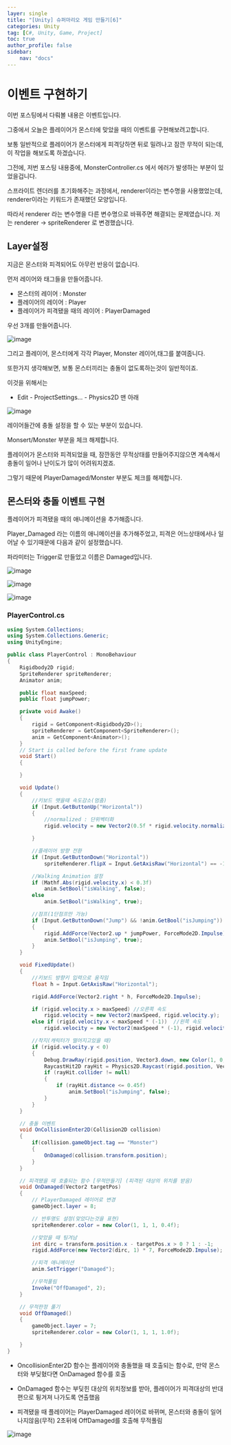 ```yaml
---
layer: single
title: "[Unity] 슈퍼마리오 게임 만들기[6]"
categories: Unity
tag: [C#, Unity, Game, Project]
toc: true
author_profile: false
sidebar: 
    nav: "docs"
---
```



# 이벤트 구현하기


이번 포스팅에서 다뤄볼 내용은 이벤트입니다.

그중에서 오늘은 플레이어가 몬스터에 맞았을 때의 이벤트를 구현해보려고합니다.

보통 일반적으로 플레이어가 몬스터에게 피격당하면 뒤로 밀려나고 잠깐 무적이 되는데, 이 작업을 해보도록 하겠습니다.




그전에, 저번 포스팅 내용중에, MonsterController.cs 에서 에러가 발생하는 부분이 있었을겁니다.

스프라이트 렌더러를 초기화해주는 과정에서, renderer이라는 변수명을 사용했었는데, renderer이라는 키워드가 존재했던 모양입니다.

따라서 renderer 라는 변수명을 다른 변수명으로 바꿔주면 해결되는 문제였습니다. 저는 renderer -> spriteRenderer 로 변경했습니다.




## Layer설정


지금은 몬스터와 피격되어도 아무런 반응이 없습니다.

먼저 레이어와 태그들을 만들어줍니다. 

- 몬스터의 레이어 : Monster
- 플레이어의 레이어 : Player
- 플레이어가 피격됐을 때의 레이어 : PlayerDamaged

 우선 3개를 만들어줍니다.

![image](/images/2023/2023-07-28/capture_1.png)



그리고 플레이어, 몬스터에게 각각 Player, Monster 레이어,태그를 붙여줍니다.



또한가지 생각해보면, 보통 몬스터끼리는 충돌이 없도록하는것이 일반적이죠. 

이것을 위해서는

- Edit - ProjectSettings... - Physics2D 맨 아래

![image](/images/2023/2023-07-28/capture_2.png)


레이어들간에 충돌 설정을 할 수 있는 부분이 있습니다.

Monsert/Monster 부분을 체크 해제합니다.




플레이어가 몬스터와 피격되었을 때, 잠깐동안 무적상태를 만들어주지않으면 계속해서 충돌이 일어나 난이도가 많이 어려워지겠죠.

그렇기 때문에 PlayerDamaged/Monster 부분도 체크를 해제합니다.




## 몬스터와 충돌 이벤트 구현


플레이어가 피격됐을 때의 애니메이션을 추가해줍니다.

Player_Damaged 라는 이름의 애니메이션을 추가해주었고, 피격은 어느상태에서나 일어날 수 있기때문에 다음과 같이 설정했습니다.

파라미터는 Trigger로 만들었고 이름은 Damaged입니다.

![image](/images/2023/2023-07-28/capture_3.png)

![image](/images/2023/2023-07-28/capture_4.png)

![image](/images/2023/2023-07-28/capture_5.png)



### PlayerControl.cs

```c#
using System.Collections;
using System.Collections.Generic;
using UnityEngine;

public class PlayerControl : MonoBehaviour
{
    Rigidbody2D rigid;
    SpriteRenderer spriteRenderer;
    Animator anim;

    public float maxSpeed;
    public float jumpPower;

    private void Awake()
    {
        rigid = GetComponent<Rigidbody2D>();
        spriteRenderer = GetComponent<SpriteRenderer>();
        anim = GetComponent<Animator>();
    }
    // Start is called before the first frame update
    void Start()
    {

    }

    void Update()
    {
        //키보드 뗏을때 속도감소(멈춤)
        if (Input.GetButtonUp("Horizontal"))
        {
            //normalized : 단위벡터화
            rigid.velocity = new Vector2(0.5f * rigid.velocity.normalized.x, rigid.velocity.y);

        }

        //플레이어 방향 전환
        if (Input.GetButtonDown("Horizontal"))
            spriteRenderer.flipX = Input.GetAxisRaw("Horizontal") == -1;

        //Walking Animation 설정
        if (Mathf.Abs(rigid.velocity.x) < 0.3f)
            anim.SetBool("isWalking", false);
        else
            anim.SetBool("isWalking", true);

        //점프(1단점프만 가능)
        if (Input.GetButtonDown("Jump") && !anim.GetBool("isJumping"))
        {
            rigid.AddForce(Vector2.up * jumpPower, ForceMode2D.Impulse);
            anim.SetBool("isJumping", true);        
        }
    }

    void FixedUpdate()
    {
        //키보드 방향키 입력으로 움직임
        float h = Input.GetAxisRaw("Horizontal");

        rigid.AddForce(Vector2.right * h, ForceMode2D.Impulse);

        if (rigid.velocity.x > maxSpeed) //오른쪽 속도
            rigid.velocity = new Vector2(maxSpeed, rigid.velocity.y);
        else if (rigid.velocity.x < maxSpeed * (-1))  //왼쪽 속도
            rigid.velocity = new Vector2(maxSpeed * (-1), rigid.velocity.y);

        //착지(캐릭터가 떨어지고있을 때)
        if (rigid.velocity.y < 0)
        {
            Debug.DrawRay(rigid.position, Vector3.down, new Color(1, 0, 0));
            RaycastHit2D rayHit = Physics2D.Raycast(rigid.position, Vector3.down, 1, LayerMask.GetMask("Floor"));
            if (rayHit.collider != null)
            {
                if (rayHit.distance <= 0.45f)
                    anim.SetBool("isJumping", false);
            }
        }
    }

    // 충돌 이벤트
    void OnCollisionEnter2D(Collision2D collision)
    {
        if(collision.gameObject.tag == "Monster")
        {
            OnDamaged(collision.transform.position);
        }
    }

    // 피격됐을 때 호출되는 함수 [무적만들기] (피격된 대상의 위치를 받음)
    void OnDamaged(Vector2 targetPos)
    {
        // PlayerDamaged 레이어로 변경
        gameObject.layer = 8;

        // 반투명도 설정(맞았다는것을 표현)
        spriteRenderer.color = new Color(1, 1, 1, 0.4f);

        //맞았을 때 팅겨남
        int dirc = transform.position.x - targetPos.x > 0 ? 1 : -1;
        rigid.AddForce(new Vector2(dirc, 1) * 7, ForceMode2D.Impulse);

        //피격 애니메이션
        anim.SetTrigger("Damaged");

        //무적풀림
        Invoke("OffDamaged", 2);
    }

    // 무적판정 풀기
    void OffDamaged()
    {
        gameObject.layer = 7;
        spriteRenderer.color = new Color(1, 1, 1, 1.0f);

    }
}

```


- OncollisionEnter2D 함수는 플레이어와 충돌했을 때 호출되는 함수로, 만약 몬스터와 부딪혔다면 OnDamaged 함수를 호출

- OnDamaged 함수는 부딪힌 대상의 위치정보를 받아, 플레이어가 피격대상의 반대편으로 튕겨져 나가도록 연출했음

- 피격됐을 때 플레이어는 PlayerDamaged 레이어로 바뀌며, 몬스터와 충돌이 일어나지않음(무적) 2초뒤에 OffDamaged를 호출해 무적풀림


![image](/images/2023/2023-07-28/capture_6.gif)
